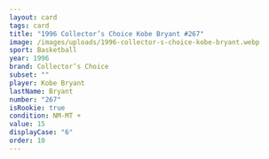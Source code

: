 ```yaml
---
layout: card
tags: card
title: "1996 Collector’s Choice Kobe Bryant #267"
image: /images/uploads/1996-collector-s-choice-kobe-bryant.webp
sport: Basketball
year: 1996
brand: Collector’s Choice
subset: ""
player: Kobe Bryant
lastName: Bryant
number: "267"
isRookie: true
condition: NM-MT +
value: 15
displayCase: "6"
order: 10
---
```

